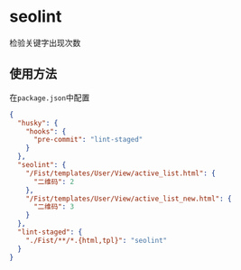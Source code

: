 # seolint

检验关键字出现次数

## 使用方法

在`package.json`中配置
```json
{
  "husky": {
    "hooks": {
      "pre-commit": "lint-staged"
    }
  },
  "seolint": {
    "/Fist/templates/User/View/active_list.html": {
      "二维码": 2
    },
    "/Fist/templates/User/View/active_list_new.html": {
      "二维码": 3
    }
  },
  "lint-staged": {
    "./Fist/**/*.{html,tpl}": "seolint"
  }
}
```

